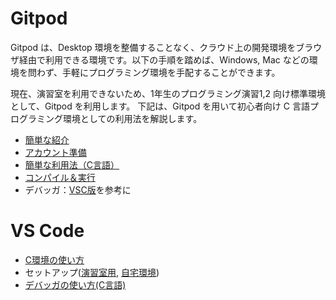 
# Gitpod 

Gitpod は、Desktop 環境を整備することなく、クラウド上の開発環境をブラウザ経由で利用できる環境です。以下の手順を踏めば、Windows, Mac などの環境を問わず、手軽にプログラミング環境を手配することができます。

現在、演習室を利用できないため、1年生のプログラミング演習1,2 向け標準環境として、Gitpod を利用します。
下記は、Gitpod を用いて初心者向け C 言語プログラミング環境としての利用法を解説します。

* [簡単な紹介](gitpod/intro.md)
* [アカウント準備](gitpod/account.md)
* [簡単な利用法（C言語）](gitpod/howto.md)
* [コンパイル＆実行](gitpod/compile.md)
* デバッガ：[VSC版](vsc/Cdebug.md)を参考に

# VS Code

* [C環境の使い方](vsc/C.md)
* セットアップ([演習室用](vsc/eroom.md), [自宅環境](vsc/Csetup.md))
* [デバッガの使い方(C言語)](vsc/Cdebug.md)



